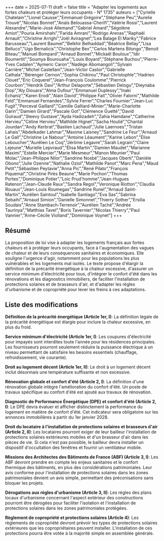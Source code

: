 +++
date = 2025-07-11
draft = false
title = "Adapter les logements aux fortes chaleurs et protéger leurs occupants - N° 1735"
auteurs = ["Cyrielle Chatelain","Lionel Causse","Emmanuel Grégoire","Stéphane Peu","Aurelie Trouvé","Nicolas Bonnet","Anaïs Belouassa-Cherifi","Valérie Rossi","Laurent Alexandre","Marie-José Allemand","Gabriel Amard","Ségolène Amiot","Pouria Amirshahi","Farida Amrani","Rodrigo Arenas","Raphaël Arnault","Christine Arrighi","Joël Aviragnet","Lea Balage El Mariky","Fabrice Barusseau","Laurent Baumel","Belkhir Belhaddad","Béatrice Bellay","Lisa Belluco","Ugo Bernalicis","Christophe Bex","Carlos Martens Bilongo","Benoit Biteau","Manuel Bompard","Arnaud Bonnet","Mickaël Bouloux","Idir Boumertit","Soumya Bourouaha","Louis Boyard","Stéphane Buchou","Pierre-Yves Cadalen","Aymeric Caron","Nadège Abomangoli","Sylvain Carrière","Michel Castellani","Jean-Victor Castor","Gabrielle Cathala","Bérenger Cernon","Sophia Chikirou","Paul Christophle","Hadrien Clouet","Éric Coquerel","Jean-François Coulomme","Pierrick Courbon","Hendrik Davi","Arthur Delaporte","Sébastien Delogu","Dieynaba Diop","Aly Diouara","Alma Dufour","Emmanuel Duplessy","Inaki Echaniz","Karen Erodi","Alain David","Philippe Fait","Olivier Falorni","Mathilde Feld","Emmanuel Fernandes","Sylvie Ferrer","Charles Fournier","Jean-Luc Fugit","Perceval Gaillard","Camille Galliard-Minier","Marie-Charlotte Garin","Damien Girard","Pascale Got","Clémence Guetté","David Guiraud","Steevy Gustave","Ayda Hadizadeh","Zahia Hamdane","Catherine Hervieu","Céline Hervieu","Mathilde Hignet","Sacha Houlié","Chantal Jourdan","Andy Kerbrat","Bastien Lachaud","Julie Laernoes","Tristan Lahais","Abdelkader Lahmar","Maxime Laisney","Sandrine Le Feur","Arnaud Le Gall","Christine Le Nabour","Antoine Léaument","Karine Lebon","Élise Leboucher","Aurélien Le Coq","Jérôme Legavre","Sarah Legrain","Claire Lejeune","Murielle Lepvraud","Élisa Martin","Damien Maudet","Marianne Maximi","Estelle Mercier","Marie Mesmeur","Manon Meunier","Paul Molac","Jean-Philippe Nilor","Sandrine Nosbé","Jacques Oberti","Danièle Obono","Julie Ozenne","Nathalie Oziol","Mathilde Panot","Marc Pena","Maud Petit","Sébastien Peytavie","Anna Pic","René Pilato","François Piquemal","Christine Pirès Beaune","Marie Pochon","Thomas Portes","Dominique Potier","Loic Prud'homme","Jean-Hugues Ratenon","Jean-Claude Raux","Sandra Regol","Veronique Riotton","Claudia Rouaux","Jean-Louis Roumegas","Sandrine Runel","Arnaud Saint-Martin","Aurélien Saintoul","Isabelle Santiago","Eva Sas","Sabrina Sebaihi","Arnaud Simion","Danielle Simonnet","Thierry Sother","Ersilia Soudais","Anne Stambach-Terrenoir","Aurélien Taché","Andrée Taurinya","Matthias Tavel","Boris Tavernier","Nicolas Thierry","Paul Vannier","Anne-Cécile Violland","Dominique Voynet"]
+++

## Résumé

La proposition de loi vise à adapter les logements français aux fortes chaleurs et à protéger leurs occupants, face à l'augmentation des vagues de chaleur et de leurs conséquences sanitaires et économiques. Elle souligne l'urgence d'agir, notamment pour les populations les plus vulnérables et les logements mal isolés. Le texte propose d'élargir la définition de la précarité énergétique à la chaleur excessive, d'assurer un service minimum d'électricité pour tous, d'intégrer le confort d'été dans les rénovations et les diagnostics immobiliers, de faciliter l'installation de protections solaires et de brasseurs d'air, et d'adapter les règles d'urbanisme et de copropriété pour lever les freins à ces adaptations.

## Liste des modifications

**Définition de la précarité énergétique (Article 1er, I)**: La définition légale de la précarité énergétique est élargie pour inclure la chaleur excessive, en plus du froid.

**Service minimum d'électricité (Article 1er, I)**: Les coupures d'électricité pour impayés sont interdites toute l'année pour les résidences principales. Les fournisseurs pourront seulement réduire la puissance électrique à un niveau permettant de satisfaire les besoins essentiels (chauffage, refroidissement, vie courante).

**Droit au logement décent (Article 1er, II)**: Le droit à un logement décent inclut désormais une température suffisante et non excessive.

**Rénovation globale et confort d'été (Article 2, I)**: La définition d'une rénovation globale intègre l'amélioration du confort d'été. Un poste de travaux spécifique au confort d'été est ajouté aux travaux de rénovation.

**Diagnostic de Performance Énergétique (DPE) et confort d'été (Article 2, I)**: Le DPE devra évaluer et afficher distinctement la performance du logement en matière de confort d'été. Cet indicateur sera obligatoire sur les annonces immobilières à partir du 1er janvier 2028.

**Droit du locataire à l'installation de protections solaires et brasseurs d'air (Article 2, II)**: Les locataires pourront exiger de leur bailleur l'installation de protections solaires extérieures mobiles et d'un brasseur d'air dans les pièces de vie. Si cela n'est pas possible, le bailleur devra installer un dispositif d'occultation des fenêtres et fournir un ventilateur mobile.

**Missions des Architectes des Bâtiments de France (ABF) (Article 3, I)**: Les ABF devront prendre en compte les enjeux sanitaires et le confort thermique des bâtiments, en plus des considérations patrimoniales. Leur avis conforme pour l'installation de protections solaires dans les zones patrimoniales devient un avis simple, permettant des préconisations sans bloquer les projets.

**Dérogations aux règles d'urbanisme (Article 3, II)**: Les règles des plans locaux d'urbanisme concernant l'aspect extérieur des constructions pourront être dérogées pour faciliter l'isolation et l'installation de protections solaires dans les zones patrimoniales protégées.

**Règlement de copropriété et protections solaires (Article 4)**: Les règlements de copropriété devront prévoir les types de protections solaires extérieures que les copropriétaires peuvent installer. L'installation de ces protections pourra être votée à la majorité simple en assemblée générale.
